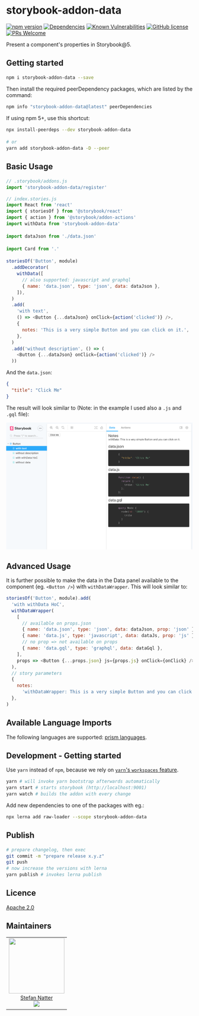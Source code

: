 # storybook-addon-data

[![npm version](https://badge.fury.io/js/storybook-addon-data.svg)](https://badge.fury.io/js/storybook-addon-data)
[![Dependencies](https://img.shields.io/david/natterstefan/storybook-addon-data.svg)](https://github.com/natterstefan/storybook-addon-data/blob/master/package.json)
[![Known Vulnerabilities](https://snyk.io/test/github/natterstefan/storybook-addon-data/badge.svg)](https://snyk.io/test/github/natterstefan/storybook-addon-data)
[![GitHub license](https://img.shields.io/github/license/natterstefan/storybook-addon-data.svg)](https://github.com/natterstefan/storybook-addon-data/blob/master/LICENCE)
[![PRs Welcome](https://img.shields.io/badge/PRs-welcome-brightgreen.svg?style=flat-square)](http://makeapullrequest.com)

Present a component's properties in Storybook@5.

## Getting started

```bash
npm i storybook-addon-data --save
```

Then install the required peerDependency packages, which are listed by the
command:

```bash
npm info "storybook-addon-data@latest" peerDependencies
```

If using npm 5+, use this shortcut:

```bash
npx install-peerdeps --dev storybook-addon-data

# or
yarn add storybook-addon-data -D --peer
```

## Basic Usage

```js
// .storybook/addons.js
import 'storybook-addon-data/register'
```

```js
// index.stories.js
import React from 'react'
import { storiesOf } from '@storybook/react'
import { action } from '@storybook/addon-actions'
import withData from 'storybook-addon-data'

import dataJson from './data.json'

import Card from '.'

storiesOf('Button', module)
  .addDecorator(
    withData([
      // also supported: javascript and graphql
      { name: 'data.json', type: 'json', data: dataJson },
    ]),
  )
  .add(
    'with text',
    () => <Button {...dataJson} onClick={action('clicked')} />,
    {
      notes: 'This is a very simple Button and you can click on it.',
    },
  )
  .add('without description', () => (
    <Button {...dataJson} onClick={action('clicked')} />
  ))
```

And the `data.json`:

```json
{
  "title": "Click Me"
}
```

The result will look similar to (Note: in the example I used also a `.js` and
`.gql` file):

![Example](./static/images/example.png)

## Advanced Usage

It is further possible to make the data in the Data panel available to the
component (eg. `<Button />`) with `withDataWrapper`. This will look similar to:

```js
storiesOf('Button', module).add(
  'with withData HoC',
  withDataWrapper(
    [
      // available on props.json
      { name: 'data.json', type: 'json', data: dataJson, prop: 'json' },
      { name: 'data.js', type: 'javascript', data: dataJs, prop: 'js' },
      // no prop => not available on props
      { name: 'data.gql', type: 'graphql', data: dataGql },
    ],
    props => <Button {...props.json} js={props.js} onClick={onClick} />,
  ),
  // story parameters
  {
    notes:
      'withDataWrapper: This is a very simple Button and you can click on it.',
  },
)
```

## Available Language Imports

The following languages are supported: [prism languages](https://github.com/conorhastings/react-syntax-highlighter/blob/HEAD/AVAILABLE_LANGUAGES_PRISM.MD).

## Development - Getting started

Use `yarn` instead of `npm`, because we rely on [`yarn`'s `workspaces` feature](https://yarnpkg.com/lang/en/docs/workspaces/).

```bash
yarn # will invoke yarn bootstrap afterwards automatically
yarn start # starts storybook (http://localhost:9001)
yarn watch # builds the addon with every change
```

Add new dependencies to one of the packages with eg.:

```bash
npx lerna add raw-loader --scope storybook-addon-data
```

## Publish

```bash
# prepare changelog, then exec
git commit -m "prepare release x.y.z"
git push
# now increase the versions with lerna
yarn publish # invokes lerna publish
```

## Licence

[Apache 2.0](LICENCE)

## Maintainers

<table>
  <tbody>
    <tr>
      <td align="center">
        <a href="https://github.com/natterstefan">
          <img width="150" height="150" src="https://github.com/natterstefan.png?v=3&s=150">
          </br>
          Stefan Natter
        </a>
        <div>
          <a href="https://twitter.com/natterstefan">
            <img src="https://img.shields.io/twitter/follow/natterstefan.svg?style=social&label=Follow" />
          </a>
        </div>
      </td>
    </tr>
  <tbody>
</table>
